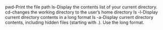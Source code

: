 pwd-Print the file path
ls-Display the contents list of your current directory.
cd-changes the working directory to the user’s home directory
ls -l-Display current directory contents in a long format
ls -a-Display current directory contents, including hidden files (starting with .). Use the long format. 

